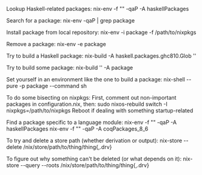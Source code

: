 Lookup Haskell-related packages:
  nix-env -f "<nixpkgs>" -qaP -A haskellPackages

Search for a package:
  nix-env -qaP | grep package

Install package from local repository:
  nix-env -i package -f /path/to/nixpkgs

Remove a package:
  nix-env -e package

Try to build a Haskell package:
  nix-build -A haskell.packages.ghc810.Glob '<nixpkgs>'

Try to build some package:
  nix-build '<nixpkgs>' -A package

Set yourself in an environment like the one to build a package:
  nix-shell --pure -p package --command sh

To do some bisecting on nixpkgs:
First, comment out non-important packages in configuration.nix, then:
  sudo nixos-rebuild switch -I nixpkgs=/path/to/nixpkgs
Reboot if dealing with something startup-related

Find a package specific to a language module:
  nix-env -f "<nixpkgs>" -qaP -A haskellPackages
  nix-env -f "<nixpkgs>" -qaP -A coqPackages_8_6

To try and delete a store path (whether derivation or output):
  nix-store --delete /nix/store/path/to/thing/thing{,.drv}

To figure out why something can't be deleted (or what depends on it):
  nix-store --query --roots /nix/store/path/to/thing/thing{,.drv}
